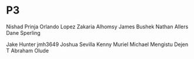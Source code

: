 # P3

Nishad Prinja
Orlando Lopez
Zakaria Alhomsy
James Bushek
Nathan Allers
Dane Sperling


Jake Hunter  jmh3649
Joshua Sevilla
Kenny Muriel
Michael Mengistu
Dejen T
Abraham Olude
